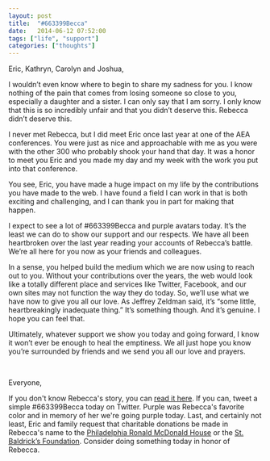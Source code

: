 ```yaml
---
layout: post
title:  "#663399Becca"
date:   2014-06-12 07:52:00
tags: ["life", "support"]
categories: ["thoughts"]
---
```


Eric, Kathryn, Carolyn and Joshua,

I wouldn’t even know where to begin to share my sadness for you. I know nothing of the pain that comes from losing someone so close to you, especially a daughter and a sister. I can only say that I am sorry. I only know that this is so incredibly unfair and that you didn’t deserve this. Rebecca didn’t deserve this.

I never met Rebecca, but I did meet Eric once last year at one of the AEA conferences. You were just as nice and approachable with me as you were with the other 300 who probably shook your hand that day. It was a honor to meet you Eric and you made my day and my week with the work you put into that conference.

You see, Eric, you have made a huge impact on my life by the contributions you have made to the web. I have found a field I can work in that is both exciting and challenging, and I can thank you in part for making that happen.

I expect to see a lot of #663399Becca and purple avatars today. It’s the least we can do to show our support and our respects. We have all been heartbroken over the last year reading your accounts of Rebecca’s battle. We’re all here for you now as your friends and colleagues.

In a sense, you helped build the medium which we are now using to reach out to you. Without your contributions over the years, the web would look like a totally different place and services like Twitter, Facebook, and our own sites may not function the way they do today. So, we’ll use what we have now to give you all our love. As Jeffrey Zeldman said, it’s “some little, heartbreakingly inadequate thing.” It’s something though. And it’s genuine. I hope you can feel that.

Ultimately, whatever support we show you today and going forward, I know it won’t ever be enough to heal the emptiness. We all just hope you know you’re surrounded by friends and we send you all our love and prayers.

<br>

Everyone,

If you don't know Rebecca's story, you can [read it here](http://meyerweb.com/eric/thoughts/category/personal/rebecca/). If you can, tweet a simple #663399Becca today on Twitter. Purple was Rebecca's favorite color and in memory of her we're going purple today. Last, and certainly not least, Eric and family request that charitable donations be made in Rebecca's name to the [Philadelphia Ronald McDonald House](http://www.philarmh.org/) or the [St. Baldrick’s Foundation](http://stbaldricks.org/). Consider doing something today in honor of Rebecca.